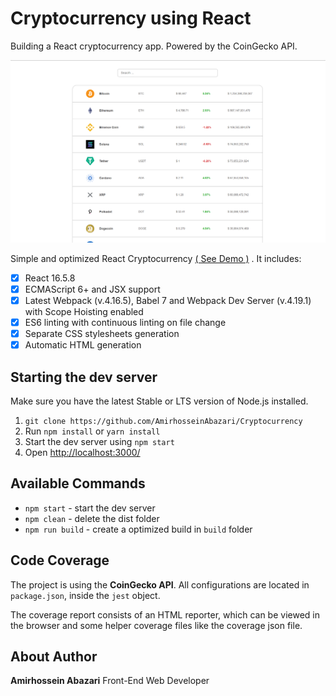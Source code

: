 # Cryptocurrency using React

Building a React cryptocurrency app. Powered by the CoinGecko API.


<img width="800" alt="IMG" src="./img.png"/>

Simple and optimized React Cryptocurrency [( See Demo )](https://amcrypto.netlify.app/) . It includes: 


- [x] React 16.5.8
- [x] ECMAScript 6+ and JSX support
- [x] Latest Webpack (v.4.16.5), Babel 7 and Webpack Dev Server (v.4.19.1) with Scope Hoisting enabled
- [x] ES6 linting with continuous linting on file change
- [x] Separate CSS stylesheets generation
- [x] Automatic HTML generation

## Starting the dev server

Make sure you have the latest Stable or LTS version of Node.js installed.

1. `git clone https://github.com/AmirhosseinAbazari/Cryptocurrency`
2. Run `npm install` or `yarn install`
3. Start the dev server using `npm start`
4. Open [http://localhost:3000/](http://localhost:3000/)


## Available Commands

- `npm start` - start the dev server
- `npm clean` - delete the dist folder
- `npm run build` - create a optimized build in `build` folder

## Code Coverage

The project is using the <strong>CoinGecko API</strong>. All configurations are located in `package.json`, inside the `jest` object.

The coverage report consists of an HTML reporter, which can be viewed in the browser and some helper coverage files like the coverage json file.

## About Author

<strong>Amirhossein Abazari</strong> Front-End Web Developer
